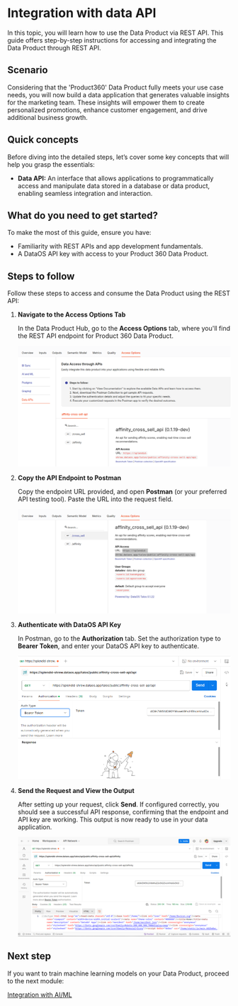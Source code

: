 # Integration with data API

In this topic, you will learn how to use the Data Product via REST API. This guide offers step-by-step instructions for accessing and integrating the Data Product through REST API.

## Scenario

Considering that the 'Product360' Data Product fully meets your use case needs, you will now build a data application that generates valuable insights for the marketing team. These insights will empower them to create personalized promotions, enhance customer engagement, and drive additional business growth.

## Quick concepts

Before diving into the detailed steps, let’s cover some key concepts that will help you grasp the essentials:

- **Data API:** An interface that allows applications to programmatically access and manipulate data stored in a database or data product, enabling seamless integration and interaction.

## What do you need to get started?

To make the most of this guide, ensure you have:

- Familiarity with REST APIs and app development fundamentals.
- A DataOS API key with access to your Product 360 Data Product.

## Steps to follow

Follow these steps to access and consume the Data Product using the REST API:

1. **Navigate to the Access Options Tab**
    
    In the Data Product Hub, go to the **Access Options** tab, where you'll find the REST API endpoint for Product 360 Data Product.
    
    ![api_access.png](/learn/dp_consumer_learn_track/integrate_api/api_access.png)
    
2. **Copy the API Endpoint to Postman**
    
    Copy the endpoint URL provided, and open **Postman** (or your preferred API testing tool). Paste the URL into the request field.
    
    ![api_endpoint.png](/learn/dp_consumer_learn_track/integrate_api/api_endpoint.png)
    
3. **Authenticate with DataOS API Key**
    
    In Postman, go to the **Authorization** tab. Set the authorization type to **Bearer Token**, and enter your DataOS API key to authenticate.
    
    ![api_postman.png](/learn/dp_consumer_learn_track/integrate_api/api_postman.png)
    

1. **Send the Request and View the Output**
    
    After setting up your request, click **Send**. If configured correctly, you should see a successful API response, confirming that the endpoint and API key are working. This output is now ready to use in your data application.
    
    ![api_get.png](/learn/dp_consumer_learn_track/integrate_api/api_get.png)
    

## Next step

If you want to train machine learning models on your Data Product, proceed to the next module:

[Integration with AI/ML](/learn/dp_consumer_learn_track/integrate_aiml/)